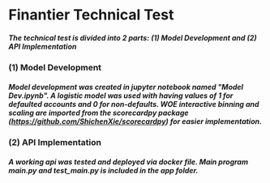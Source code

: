 # Finantier Technical Test
##### The technical test is divided into 2 parts: (1) Model Development and (2) API Implementation

### (1) Model Development
##### Model development was created in jupyter notebook named "Model Dev.ipynb". A logistic model was used with having values of 1 for defaulted accounts and 0 for non-defaults. WOE interactive binning and scaling are imported from the scorecardpy package (<https://github.com/ShichenXie/scorecardpy>) for easier implementation.

### (2) API Implementation
##### A working api was tested and deployed via docker file. Main program **main.py** and **test_main.py** is included in the *app* folder.


